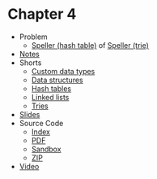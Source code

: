 # Chapter 4

* Problem
  * [Speller (hash table)](https://docs.cs50.net/2019/ap/problems/speller/hashtable/speller.html) of [Speller (trie)](https://docs.cs50.net/2019/ap/problems/speller/trie/speller.html)
* [Notes](notes)
* Shorts
  * [Custom data types](https://www.youtube.com/watch?v=crxfzK3Oc9M)
  * [Data structures](https://www.youtube.com/watch?v=Ryz5KK5G8Sc)
  * [Hash tables](https://www.youtube.com/watch?v=a97eCq6EN88)
  * [Linked lists](https://www.youtube.com/watch?v=xdkSNe43iNM)
  * [Tries](https://www.youtube.com/watch?v=MTxh0kx1Vvs)
* [Slides](https://cdn.cs50.net/2018/fall/lectures/4/lecture4.pdf)
* Source Code
  * [Index](https://cdn.cs50.net/2018/fall/lectures/4/src4/)
  * [PDF](https://cdn.cs50.net/2018/fall/lectures/4/src4.pdf)
  * [Sandbox](https://sandbox.cs50.io/86b99f4c-deb6-4a5b-8d1f-75d5dbf9a35d)
  * [ZIP](https://cdn.cs50.net/2018/fall/lectures/4/src4.zip)
* [Video](https://video.cs50.net/2018/fall/lectures/4)
